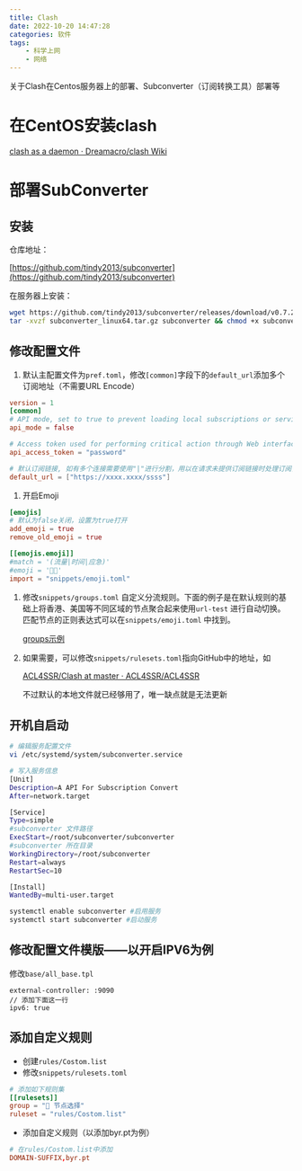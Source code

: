 ```yaml
---
title: Clash
date: 2022-10-20 14:47:28
categories: 软件
tags: 
    - 科学上网
    - 网络
---
```


关于Clash在Centos服务器上的部署、Subconverter（订阅转换工具）部署等

<!--more-->


# 在CentOS安装clash

[clash as a daemon · Dreamacro/clash Wiki](https://github.com/Dreamacro/clash/wiki/clash-as-a-daemon#preface)

# 部署SubConverter

## 安装

仓库地址：

[https://github.com/tindy2013/subconverter](https://github.com/tindy2013/subconverter)

在服务器上安装：

```bash
wget https://github.com/tindy2013/subconverter/releases/download/v0.7.2/subconverter_linux64.tar.gz
tar -xvzf subconverter_linux64.tar.gz subconverter && chmod +x subconverter/subconverter
```

## 修改配置文件

1. 默认主配置文件为`pref.toml`，修改`[common]`字段下的`default_url`添加多个订阅地址（不需要URL Encode）

```toml
version = 1
[common]
# API mode, set to true to prevent loading local subscriptions or serving local files directly
api_mode = false

# Access token used for performing critical action through Web interface
api_access_token = "password"

# 默认订阅链接, 如有多个连接需要使用"|"进行分割，用以在请求未提供订阅链接时处理订阅，可以为文件或者链接
default_url = ["https://xxxx.xxxx/ssss"]
```

1. 开启Emoji

```toml
[emojis]
# 默认为false关闭，设置为true打开
add_emoji = true
remove_old_emoji = true

[[emojis.emoji]]
#match = '(流量|时间|应急)'
#emoji = '🏳️‍🌈'
import = "snippets/emoji.toml"
```

1. 修改`snippets/groups.toml` 自定义分流规则。下面的例子是在默认规则的基础上将香港、美国等不同区域的节点聚合起来使用`url-test` 进行自动切换。匹配节点的正则表达式可以在`snippets/emoji.toml` 中找到。
    
    [groups示例](https://www.notion.so/groups-d5fc19ed41474329b5c4f8008cdf385e)
    
2. 如果需要，可以修改`snippets/rulesets.toml`指向GitHub中的地址，如
    
    [ACL4SSR/Clash at master · ACL4SSR/ACL4SSR](https://github.com/ACL4SSR/ACL4SSR/tree/master/Clash)
    
    不过默认的本地文件就已经够用了，唯一缺点就是无法更新
    

## 开机自启动

```bash
# 编辑服务配置文件
vi /etc/systemd/system/subconverter.service

# 写入服务信息
[Unit]
Description=A API For Subscription Convert
After=network.target

[Service]
Type=simple
#subconverter 文件路径
ExecStart=/root/subconverter/subconverter
#subconverter 所在目录
WorkingDirectory=/root/subconverter
Restart=always
RestartSec=10

[Install]
WantedBy=multi-user.target

systemctl enable subconverter #启用服务
systemctl start subconverter #启动服务
```

## 修改配置文件模版——以开启IPV6为例

修改`base/all_base.tpl`

```
external-controller: :9090
// 添加下面这一行
ipv6: true
```

## 添加自定义规则

- 创建`rules/Costom.list`
- 修改`snippets/rulesets.toml`

```toml
# 添加如下规则集
[[rulesets]]
group = "🔰 节点选择"
ruleset = "rules/Costom.list"
```

- 添加自定义规则（以添加byr.pt为例）

```toml
# 在rules/Costom.list中添加
DOMAIN-SUFFIX,byr.pt
```